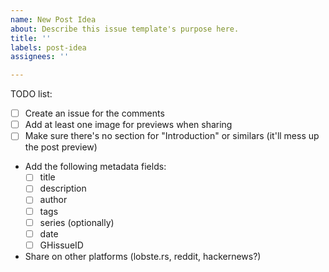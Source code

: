 ```yaml
---
name: New Post Idea
about: Describe this issue template's purpose here.
title: ''
labels: post-idea
assignees: ''

---
```


TODO list:

- [ ] Create an issue for the comments
- [ ] Add at least one image for previews when sharing
- [ ] Make sure there's no section for "Introduction" or similars (it'll mess up
  the post preview)
- Add the following metadata fields:
  + [ ] title
  + [ ] description
  + [ ] author
  + [ ] tags
  + [ ] series (optionally)
  + [ ] date
  + [ ] GHissueID
- Share on other platforms (lobste.rs, reddit, hackernews?)
